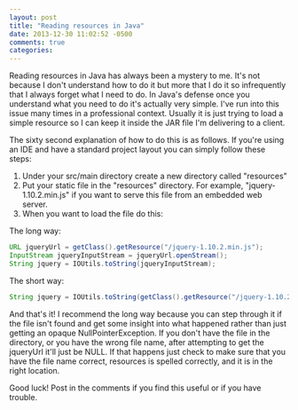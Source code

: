 ```yaml
---
layout: post
title: "Reading resources in Java"
date: 2013-12-30 11:02:52 -0500
comments: true
categories: 
---
```

Reading resources in Java has always been a mystery to me.  It's not because I don't understand how to do it but more that I do it so infrequently that
I always forget what I need to do.  In Java's defense once you understand what you need to do it's actually very simple.  I've run into this issue
many times in a professional context.  Usually it is just trying to load a simple resource so I can keep it inside the JAR file I'm delivering to a
client.

The sixty second explanation of how to do this is as follows.  If you're using an IDE and have a standard project layout you can simply follow these steps:

1. Under your src/main directory create a new directory called "resources"
2. Put your static file in the "resources" directory.  For example, "jquery-1.10.2.min.js" if you want to serve this file from an embedded web server.
3. When you want to load the file do this:

The long way:

``` java
URL jqueryUrl = getClass().getResource("/jquery-1.10.2.min.js");
InputStream jqueryInputStream = jqueryUrl.openStream();
String jquery = IOUtils.toString(jqueryInputStream);
```

The short way:

``` java
String jquery = IOUtils.toString(getClass().getResource("/jquery-1.10.2.min.js").openStream());
```

And that's it!  I recommend the long way because you can step through it if the file isn't found and get some insight into what happened rather than
just getting an opaque NullPointerException.  If you don't have the file in the directory, or you have the wrong file name, after attempting to get
the jqueryUrl it'll just be NULL.  If that happens just check to make sure that you have the file name correct, resources is spelled correctly, and
it is in the right location.

Good luck!  Post in the comments if you find this useful or if you have trouble.
